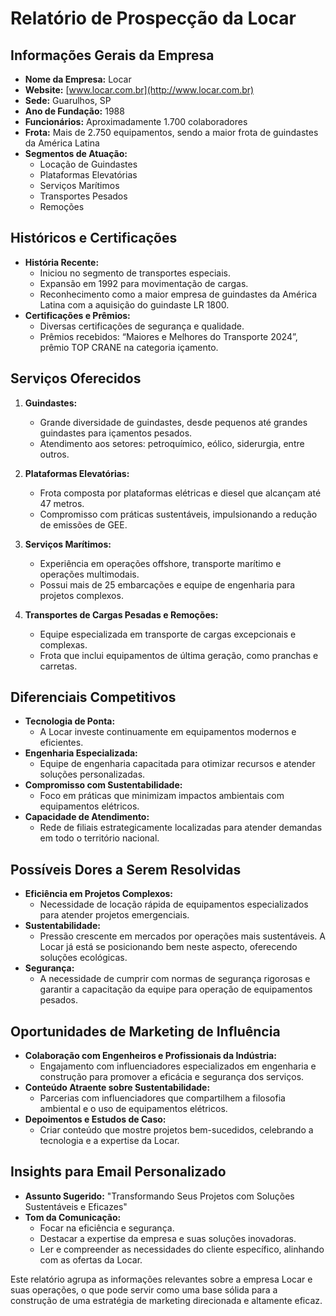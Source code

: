 # Relatório de Prospecção da Locar

## Informações Gerais da Empresa
- **Nome da Empresa:** Locar
- **Website:** [www.locar.com.br](http://www.locar.com.br)
- **Sede:** Guarulhos, SP
- **Ano de Fundação:** 1988
- **Funcionários:** Aproximadamente 1.700 colaboradores
- **Frota:** Mais de 2.750 equipamentos, sendo a maior frota de guindastes da América Latina
- **Segmentos de Atuação:**
  - Locação de Guindastes
  - Plataformas Elevatórias
  - Serviços Marítimos
  - Transportes Pesados
  - Remoções

## Históricos e Certificações
- **História Recente:**
  - Iniciou no segmento de transportes especiais.
  - Expansão em 1992 para movimentação de cargas.
  - Reconhecimento como a maior empresa de guindastes da América Latina com a aquisição do guindaste LR 1800.
- **Certificações e Prêmios:**
  - Diversas certificações de segurança e qualidade.
  - Prêmios recebidos: “Maiores e Melhores do Transporte 2024”, prêmio TOP CRANE na categoria içamento.

## Serviços Oferecidos
1. **Guindastes:**
   - Grande diversidade de guindastes, desde pequenos até grandes guindastes para içamentos pesados.
   - Atendimento aos setores: petroquímico, eólico, siderurgia, entre outros.

2. **Plataformas Elevatórias:**
   - Frota composta por plataformas elétricas e diesel que alcançam até 47 metros.
   - Compromisso com práticas sustentáveis, impulsionando a redução de emissões de GEE.

3. **Serviços Marítimos:**
   - Experiência em operações offshore, transporte marítimo e operações multimodais.
   - Possui mais de 25 embarcações e equipe de engenharia para projetos complexos.

4. **Transportes de Cargas Pesadas e Remoções:**
   - Equipe especializada em transporte de cargas excepcionais e complexas.
   - Frota que inclui equipamentos de última geração, como pranchas e carretas.

## Diferenciais Competitivos
- **Tecnologia de Ponta:**
  - A Locar investe continuamente em equipamentos modernos e eficientes.
- **Engenharia Especializada:**
  - Equipe de engenharia capacitada para otimizar recursos e atender soluções personalizadas.
- **Compromisso com Sustentabilidade:**
  - Foco em práticas que minimizam impactos ambientais com equipamentos elétricos.
- **Capacidade de Atendimento:**
  - Rede de filiais estrategicamente localizadas para atender demandas em todo o território nacional.

## Possíveis Dores a Serem Resolvidas
- **Eficiência em Projetos Complexos:**
  - Necessidade de locação rápida de equipamentos especializados para atender projetos emergenciais.
- **Sustentabilidade:**
  - Pressão crescente em mercados por operações mais sustentáveis. A Locar já está se posicionando bem neste aspecto, oferecendo soluções ecológicas.
- **Segurança:**
  - A necessidade de cumprir com normas de segurança rigorosas e garantir a capacitação da equipe para operação de equipamentos pesados.

## Oportunidades de Marketing de Influência
- **Colaboração com Engenheiros e Profissionais da Indústria:**
  - Engajamento com influenciadores especializados em engenharia e construção para promover a eficácia e segurança dos serviços.
- **Conteúdo Atraente sobre Sustentabilidade:**
  - Parcerias com influenciadores que compartilhem a filosofia ambiental e o uso de equipamentos elétricos.
- **Depoimentos e Estudos de Caso:**
  - Criar conteúdo que mostre projetos bem-sucedidos, celebrando a tecnologia e a expertise da Locar.

## Insights para Email Personalizado
- **Assunto Sugerido:** "Transformando Seus Projetos com Soluções Sustentáveis e Eficazes"
- **Tom da Comunicação:**
  - Focar na eficiência e segurança.
  - Destacar a expertise da empresa e suas soluções inovadoras.
  - Ler e compreender as necessidades do cliente específico, alinhando com as ofertas da Locar.

Este relatório agrupa as informações relevantes sobre a empresa Locar e suas operações, o que pode servir como uma base sólida para a construção de uma estratégia de marketing direcionada e altamente eficaz.